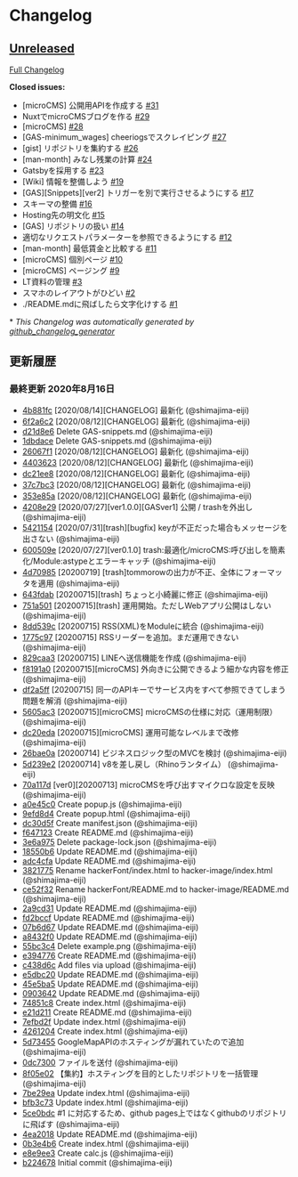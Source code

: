 # Changelog

## [Unreleased](https://github.com/shimajima-eiji/Hosting/tree/HEAD)

[Full Changelog](https://github.com/shimajima-eiji/Hosting/compare/b2246783f05308bf90aa57ca2dec94e48537b122...HEAD)

**Closed issues:**

- \[microCMS\] 公開用APIを作成する [\#31](https://github.com/shimajima-eiji/Hosting/issues/31)
- NuxtでmicroCMSブログを作る [\#29](https://github.com/shimajima-eiji/Hosting/issues/29)
- \[microCMS\] [\#28](https://github.com/shimajima-eiji/Hosting/issues/28)
- \[GAS-minimum\_wages\] cheeriogsでスクレイピング [\#27](https://github.com/shimajima-eiji/Hosting/issues/27)
- \[gist\] リポジトリを集約する [\#26](https://github.com/shimajima-eiji/Hosting/issues/26)
- \[man-month\] みなし残業の計算 [\#24](https://github.com/shimajima-eiji/Hosting/issues/24)
- Gatsbyを採用する [\#23](https://github.com/shimajima-eiji/Hosting/issues/23)
- \[Wiki\] 情報を整備しよう [\#19](https://github.com/shimajima-eiji/Hosting/issues/19)
- \[GAS\]\[Snippets\]\[ver2\] トリガーを別で実行させるようにする [\#17](https://github.com/shimajima-eiji/Hosting/issues/17)
- スキーマの整備 [\#16](https://github.com/shimajima-eiji/Hosting/issues/16)
- Hosting先の明文化 [\#15](https://github.com/shimajima-eiji/Hosting/issues/15)
- \[GAS\] リポジトリの扱い [\#14](https://github.com/shimajima-eiji/Hosting/issues/14)
- 適切なリクエストパラメーターを参照できるようにする [\#12](https://github.com/shimajima-eiji/Hosting/issues/12)
- \[man-month\] 最低賃金と比較する [\#11](https://github.com/shimajima-eiji/Hosting/issues/11)
- \[microCMS\] 個別ページ [\#10](https://github.com/shimajima-eiji/Hosting/issues/10)
- \[microCMS\] ページング [\#9](https://github.com/shimajima-eiji/Hosting/issues/9)
- LT資料の管理 [\#3](https://github.com/shimajima-eiji/Hosting/issues/3)
- スマホのレイアウトがひどい [\#2](https://github.com/shimajima-eiji/Hosting/issues/2)
- ./README.mdに飛ばしたら文字化けする [\#1](https://github.com/shimajima-eiji/Hosting/issues/1)



\* *This Changelog was automatically generated by [github_changelog_generator](https://github.com/github-changelog-generator/github-changelog-generator)*
## 更新履歴

### 最終更新 2020年8月16日
- [4b881fc](https://github.com/shimajima-eiji/Hosting/commit/4b881fcd9e0d59235260a5f4227bbf851574cbbd) [2020/08/14][CHANGELOG] 最新化 (@shimajima-eiji)
- [6f2a6c2](https://github.com/shimajima-eiji/Hosting/commit/6f2a6c2d3f999a618e40686845e9f9bdee96d588) [2020/08/12][CHANGELOG] 最新化 (@shimajima-eiji)
- [d21d8e6](https://github.com/shimajima-eiji/Hosting/commit/d21d8e67aaf248a15805550758ff310eaa5f38f8) Delete GAS-snippets.md (@shimajima-eiji)
- [1dbdace](https://github.com/shimajima-eiji/Hosting/commit/1dbdace3f0797e2d21bd468d8ff6345b11875f51) Delete GAS-snippets.md (@shimajima-eiji)
- [26067f1](https://github.com/shimajima-eiji/Hosting/commit/26067f13fcbee83ad6300bbc44f17835021226d4) [2020/08/12][CHANGELOG] 最新化 (@shimajima-eiji)
- [4403623](https://github.com/shimajima-eiji/Hosting/commit/440362372ac038f01c286b464ca56d9be140fd1f) [2020/08/12][CHANGELOG] 最新化 (@shimajima-eiji)
- [dc21ee8](https://github.com/shimajima-eiji/Hosting/commit/dc21ee8d431ed7f08899e7343874181fa845191e) [2020/08/12][CHANGELOG] 最新化 (@shimajima-eiji)
- [37c7bc3](https://github.com/shimajima-eiji/Hosting/commit/37c7bc32d8b8ebe471bf2f1bad24dd8eaab9c01f) [2020/08/12][CHANGELOG] 最新化 (@shimajima-eiji)
- [353e85a](https://github.com/shimajima-eiji/Hosting/commit/353e85a8cf53ea31ede3aca4c6927c3db753e729) [2020/08/12][CHANGELOG] 最新化 (@shimajima-eiji)
- [4208e29](https://github.com/shimajima-eiji/Hosting/commit/4208e2988505494841f686055ac53a9abbf57a6b) [2020/07/27][ver1.0.0][GASver1] 公開 / trashを外出し (@shimajima-eiji)
- [5421154](https://github.com/shimajima-eiji/Hosting/commit/54211545cbce3d05bad17d655ddbe2b1b8992716) [2020/07/31][trash][bugfix] keyが不正だった場合もメッセージを出さない (@shimajima-eiji)
- [600509e](https://github.com/shimajima-eiji/Hosting/commit/600509e28c1d0bc3bf5b34c46f60f83282d6cffe) [2020/07/27][ver0.1.0] trash:最適化/microCMS:呼び出しを簡素化/Module:astypeとエラーキャッチ (@shimajima-eiji)
- [4d70985](https://github.com/shimajima-eiji/Hosting/commit/4d70985c486319a20554c12be24e7725913b4915) [20200719] [trash]tommorowの出力が不正、全体にフォーマッタを適用 (@shimajima-eiji)
- [643fdab](https://github.com/shimajima-eiji/Hosting/commit/643fdab1cbde014252c958619932e807e38c9d29) [20200715][trash] ちょっと小綺麗に修正 (@shimajima-eiji)
- [751a501](https://github.com/shimajima-eiji/Hosting/commit/751a501270aa4069afcd427914251dc76fb30b10) [20200715][trash] 運用開始。ただしWebアプリ公開はしない (@shimajima-eiji)
- [8dd539c](https://github.com/shimajima-eiji/Hosting/commit/8dd539c3cdc35899dc940b97e979c040ac8c71d5) [20200715] RSS(XML)をModuleに統合 (@shimajima-eiji)
- [1775c97](https://github.com/shimajima-eiji/Hosting/commit/1775c97a4845d423ffd10cd1e0abd271962a7be7) [20200715] RSSリーダーを追加。まだ運用できない (@shimajima-eiji)
- [829caa3](https://github.com/shimajima-eiji/Hosting/commit/829caa30bfa602f24e9a4e8df1c25c5a2f428ce3) [20200715] LINEへ送信機能を作成 (@shimajima-eiji)
- [f8191a0](https://github.com/shimajima-eiji/Hosting/commit/f8191a070eb00e7a5c404cbbe7a6cbde85000abe) [20200715][microCMS] 外向きに公開できるよう細かな内容を修正 (@shimajima-eiji)
- [df2a5ff](https://github.com/shimajima-eiji/Hosting/commit/df2a5ff68ed592835f17f021472df34ed09fba46) [20200715] 同一のAPIキーでサービス内をすべて参照できてしまう問題を解消 (@shimajima-eiji)
- [5605ac3](https://github.com/shimajima-eiji/Hosting/commit/5605ac3091bdaccffa5c0cd23123343466994994) [20200715][microCMS] microCMSの仕様に対応（運用制限） (@shimajima-eiji)
- [dc20eda](https://github.com/shimajima-eiji/Hosting/commit/dc20eda1d94fdccfcadf6d48c4e97c46d34e39c9) [20200715][microCMS] 運用可能なレベルまで改修 (@shimajima-eiji)
- [26bae0a](https://github.com/shimajima-eiji/Hosting/commit/26bae0a5d9fed1f9887e2172ffd110d37436f781) [20200714] ビジネスロジック型のMVCを検討 (@shimajima-eiji)
- [5d239e2](https://github.com/shimajima-eiji/Hosting/commit/5d239e2754807181cfefcad431a82e02fd1f49af) [20200714] v8を差し戻し（Rhinoランタイム） (@shimajima-eiji)
- [70a117d](https://github.com/shimajima-eiji/Hosting/commit/70a117d80a414bc66c25809d41436e05b6f66398) [ver0][20200713] microCMSを呼び出すマイクロな設定を反映 (@shimajima-eiji)
- [a0e45c0](https://github.com/shimajima-eiji/Hosting/commit/a0e45c0a386dd8e13bf0d4ce19f41908a4ffd292) Create popup.js (@shimajima-eiji)
- [9efd8d4](https://github.com/shimajima-eiji/Hosting/commit/9efd8d4ac49252dc1f1c2ab13295ffe474adb05e) Create popup.html (@shimajima-eiji)
- [dc30d5f](https://github.com/shimajima-eiji/Hosting/commit/dc30d5fd054aff24e0b46d023ac0e6d96b3bffba) Create manifest.json (@shimajima-eiji)
- [f647123](https://github.com/shimajima-eiji/Hosting/commit/f647123fd4dbc1244ddefc838d8e4561c311678d) Create README.md (@shimajima-eiji)
- [3e6a975](https://github.com/shimajima-eiji/Hosting/commit/3e6a975fc69efc4f5365b26a858c9854030bfc17) Delete package-lock.json (@shimajima-eiji)
- [18550b6](https://github.com/shimajima-eiji/Hosting/commit/18550b64ea5a967062267ff141ae6f2ea6efb6e7) Update README.md (@shimajima-eiji)
- [adc4cfa](https://github.com/shimajima-eiji/Hosting/commit/adc4cfa492f04d9acc46346e1025bdf030323c46) Update README.md (@shimajima-eiji)
- [3821775](https://github.com/shimajima-eiji/Hosting/commit/3821775bac1305f10e3899f7be5f463e1a9558a3) Rename hackerFont/index.html to hacker-image/index.html (@shimajima-eiji)
- [ce52f32](https://github.com/shimajima-eiji/Hosting/commit/ce52f32b035c309d575f24574e86216d198e8c98) Rename hackerFont/README.md to hacker-image/README.md (@shimajima-eiji)
- [2a9cd31](https://github.com/shimajima-eiji/Hosting/commit/2a9cd3183c024ea386e637c2b20edeedd46213a5) Update README.md (@shimajima-eiji)
- [fd2bccf](https://github.com/shimajima-eiji/Hosting/commit/fd2bccfd4fb8a1162d2eec4a751d16f438688066) Update README.md (@shimajima-eiji)
- [07b6d67](https://github.com/shimajima-eiji/Hosting/commit/07b6d6779ed2f68b28e6bfac9ea62af0da13f4fb) Update README.md (@shimajima-eiji)
- [a8432f0](https://github.com/shimajima-eiji/Hosting/commit/a8432f0740a443862a3c50a7626a47869a27003a) Update README.md (@shimajima-eiji)
- [55bc3c4](https://github.com/shimajima-eiji/Hosting/commit/55bc3c49b36329211c22d89f108810cc9c82b71e) Delete example.png (@shimajima-eiji)
- [e394776](https://github.com/shimajima-eiji/Hosting/commit/e394776cf6c51eec271ea0ce77361b3758463570) Create README.md (@shimajima-eiji)
- [c438d6c](https://github.com/shimajima-eiji/Hosting/commit/c438d6ccb0758710195c0cde76297fdd9c60e4f6) Add files via upload (@shimajima-eiji)
- [e5dbc20](https://github.com/shimajima-eiji/Hosting/commit/e5dbc203468298cb13b5e3faaacdc28efda24cec) Update README.md (@shimajima-eiji)
- [45e5ba5](https://github.com/shimajima-eiji/Hosting/commit/45e5ba59aeac059584539bc3f9444cf649db4e2f) Update README.md (@shimajima-eiji)
- [0903642](https://github.com/shimajima-eiji/Hosting/commit/0903642924cbadb27d44ff904d552213ce95bece) Update README.md (@shimajima-eiji)
- [74851c8](https://github.com/shimajima-eiji/Hosting/commit/74851c83fdb1e0c81600f6c1b3eafac450db62eb) Create index.html (@shimajima-eiji)
- [e21d211](https://github.com/shimajima-eiji/Hosting/commit/e21d211565c8ce58353515e82afe81031f1334ca) Create README.md (@shimajima-eiji)
- [7efbd2f](https://github.com/shimajima-eiji/Hosting/commit/7efbd2fc191994f54479e488610a5b946fcbd952) Update index.html (@shimajima-eiji)
- [4261204](https://github.com/shimajima-eiji/Hosting/commit/42612046b3622df6c4408c4be5702bf24a8e7902) Create index.html (@shimajima-eiji)
- [5d73455](https://github.com/shimajima-eiji/Hosting/commit/5d734551ec4a70c5f6627b5d942452dc872dd90f) GoogleMapAPIのホスティングが漏れていたので追加 (@shimajima-eiji)
- [0dc7300](https://github.com/shimajima-eiji/Hosting/commit/0dc730082003c48ef416d9c68d940be609ca25f6) ファイルを送付 (@shimajima-eiji)
- [8f05e02](https://github.com/shimajima-eiji/Hosting/commit/8f05e02772fe144f8f5622c2a30c68794b1a1de9) 【集約】ホスティングを目的としたリポジトリを一括管理 (@shimajima-eiji)
- [7be29ea](https://github.com/shimajima-eiji/Hosting/commit/7be29eaf11aa0e562208997d4f83b9d2899aa620) Update index.html (@shimajima-eiji)
- [bfb3c73](https://github.com/shimajima-eiji/Hosting/commit/bfb3c73398a4f070525e552e2cd5a78b8d583652) Update index.html (@shimajima-eiji)
- [5ce0bdc](https://github.com/shimajima-eiji/Hosting/commit/5ce0bdc35abba664506e49c55a8b97475b0d36c3) #1 に対応するため、github pages上ではなくgithubのリポジトリに飛ばす (@shimajima-eiji)
- [4ea2018](https://github.com/shimajima-eiji/Hosting/commit/4ea20182139b7e5c5b183832b5f76a132c98428b) Update README.md (@shimajima-eiji)
- [0b3e4b6](https://github.com/shimajima-eiji/Hosting/commit/0b3e4b64e10f95e2a1bf812f53662877826e7775) Create index.html (@shimajima-eiji)
- [e8e9ee3](https://github.com/shimajima-eiji/Hosting/commit/e8e9ee344b1be79fe720f967f8ad51f1b0576a8d) Create calc.js (@shimajima-eiji)
- [b224678](https://github.com/shimajima-eiji/Hosting/commit/b2246783f05308bf90aa57ca2dec94e48537b122) Initial commit (@shimajima-eiji)